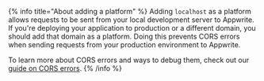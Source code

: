 {% info title="About adding a platform" %}
Adding `localhost` as a platform allows requests to be sent from your local development server to Appwrite. If you're deploying your application to production or a different domain, you should add that domain as a platform. Doing this prevents CORS errors when sending requests from your production environment to Appwrite.

To learn more about CORS errors and ways to debug them, check out our [guide on CORS errors](/blog/post/cors-error).
{% /info %}
